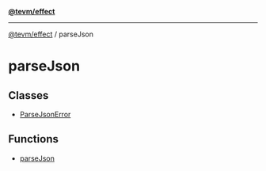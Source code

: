 [**@tevm/effect**](../README.md)

***

[@tevm/effect](../modules.md) / parseJson

# parseJson

## Classes

- [ParseJsonError](classes/ParseJsonError.md)

## Functions

- [parseJson](functions/parseJson.md)
